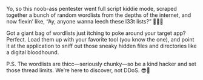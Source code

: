 Yo, so this noob-ass pentester went full script kiddie mode, scraped together a bunch of random wordlists from the depths of the internet, and now flexin’ like, “Ay, anyone wanna leech these l33t lists?” 💾📂💀

Got a giant bag of wordlists just itching to poke around your target app? Perfect. Load them up with your favorite tool (you know the one), and point it at the application to sniff out those sneaky hidden files and directories like a digital bloodhound.

P.S. The wordlists are thicc—seriously chunky—so be a kind hacker and set those thread limits. We’re here to discover, not DDoS. 😎🐢
